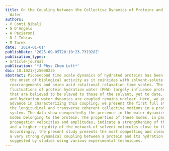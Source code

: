 ```yaml
---
title: On the Coupling between the Collective Dynamics of Proteins and Their Hydration
  Water
authors:
- V Conti Nibali
- G D'Angelo
- A Paciaroni
- D J Tobias
- M Tarek
date: '2014-01-01'
publishDate: '2025-09-05T20:10:23.731928Z'
publication_types:
- article-journal
publication: '*J Phys Chem Lett*'
doi: 10.1021/jz500023e
abstract: Picosecond time scale dynamics of hydrated proteins has been connected with
  the onset of biological activity as it coincides with solvent-solute hydrogen bond
  rearrangements and amino acid rotational relaxation time scales. The presence and
  fluctuations of protein hydration water (PHW) largely influence protein motions
  that are believed to be slaved to those of the solvent, yet to date, how protein
  and hydration water dynamics are coupled remains unclear. Here, we provide a significant
  advance in characterizing this coupling; we present the first full study of both
  the longitudinal and transverse coherent collective motions in a protein-solvent
  system. The data show unexpectedly the presence in the water dynamics of collective
  modes belonging to the protein. The properties of these modes, in particular, their
  propagation velocities and amplitudes, indicate a strengthening of the interactions
  and a higher rigidity of the network of solvent molecules close to the protein surface.
  Accordingly, the present study presents the most compelling and clear evidence of
  a very strong dynamical coupling between a protein and its hydration water, previously
  suggested by studies using various experimental techniques.
---
```

